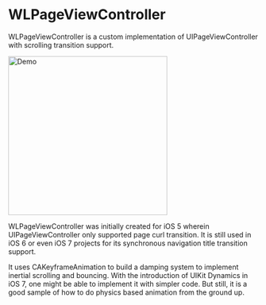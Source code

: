 WLPageViewController
======================

WLPageViewController is a custom implementation of UIPageViewController with scrolling transition support.

<a href="https://raw.githubusercontent.com/an0/WLPageViewController/master/demo.gif" target="_blank"><img src="https://raw.githubusercontent.com/an0/WLPageViewController/master/demo.gif" alt="Demo" width="320"></a>

WLPageViewController was initially created for iOS 5 wherein UIPageViewController only supported page curl transition. It is still used in iOS 6 or even iOS 7 projects for its synchronous navigation title transition support.

It uses CAKeyframeAnimation to build a damping system to implement inertial scrolling and bouncing. With the introduction of UIKit Dynamics in iOS 7, one might be able to implement it with simpler code. But still, it is a good sample of how to do physics based animation from the ground up.